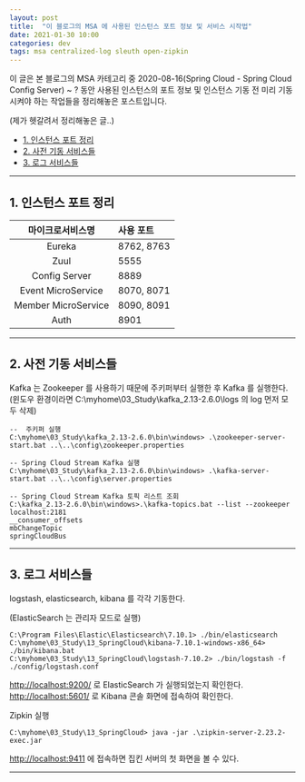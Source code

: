 ```yaml
---
layout: post
title:  "이 블로그의 MSA 에 사용된 인스턴스 포트 정보 및 서비스 시작법"
date: 2021-01-30 10:00
categories: dev
tags: msa centralized-log sleuth open-zipkin
---
```


이 글은 본 블로그의 MSA 카테고리 중 2020-08-16(Spring Cloud - Spring Cloud Config Server) ~ ? 동안 사용된
인스턴스의 포트 정보 및 인스턴스 기동 전 미리 기동시켜야 하는 작업들을 정리해놓은 포스트입니다.

(제가 헷갈려서 정리해놓은 글..)

<!-- TOC -->
  * [1. 인스턴스 포트 정리](#1-인스턴스-포트-정리)
  * [2. 사전 기동 서비스들](#2-사전-기동-서비스들)
  * [3. 로그 서비스들](#3-로그-서비스들)
<!-- TOC -->

---

## 1. 인스턴스 포트 정리

|       마이크로서비스명       | 사용 포트      |
|:--------------------:|:-----------|
|        Eureka        | 8762, 8763 |
|         Zuul         | 5555       |
|    Config Server     | 8889       |
|  Event MicroService  | 8070, 8071 |
| Member MicroService  | 8090, 8091 |
|         Auth         | 8901       |

---

## 2. 사전 기동 서비스들

Kafka 는 Zookeeper 를 사용하기 때문에 주키퍼부터 실행한 후 Kafka 를 실행한다.<br />
(윈도우 환경이라면 C:\myhome\03_Study\kafka_2.13-2.6.0\logs 의 log 먼저 모두 삭제)

```shell
--  주키퍼 실행
C:\myhome\03_Study\kafka_2.13-2.6.0\bin\windows> .\zookeeper-server-start.bat ..\..\config\zookeeper.properties

-- Spring Cloud Stream Kafka 실행
C:\myhome\03_Study\kafka_2.13-2.6.0\bin\windows> .\kafka-server-start.bat ..\..\config\server.properties

-- Spring Cloud Stream Kafka 토픽 리스트 조회
C:\kafka_2.13-2.6.0\bin\windows>.\kafka-topics.bat --list --zookeeper localhost:2181
__consumer_offsets
mbChangeTopic
springCloudBus
```

---

## 3. 로그 서비스들

logstash, elasticsearch, kibana 를 각각 기동한다.

(ElasticSearch 는 관리자 모드로 실행)
```shell
C:\Program Files\Elastic\Elasticsearch\7.10.1> ./bin/elasticsearch
C:\myhome\03_Study\13_SpringCloud\kibana-7.10.1-windows-x86_64> ./bin/kibana.bat
C:\myhome\03_Study\13_SpringCloud\logstash-7.10.2> ./bin/logstash -f ./config/logstash.conf
```
[http://localhost:9200/](http://localhost:9200/) 로 ElasticSearch 가 실행되었는지 확인한다.<br />
[http://localhost:5601/](http://localhost:5601/) 로 Kibana 콘솔 화면에 접속하여 확인한다.

Zipkin 실행

```shell
C:\myhome\03_Study\13_SpringCloud> java -jar .\zipkin-server-2.23.2-exec.jar
```

[http://localhost:9411](http://localhost:9411) 에 접속하면 집킨 서버의 첫 화면을 볼 수 있다.

---

